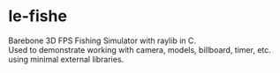 # le-fishe
Barebone 3D FPS Fishing Simulator with raylib in C.\
Used to demonstrate working with camera, models, billboard, timer, etc. using minimal external libraries.
